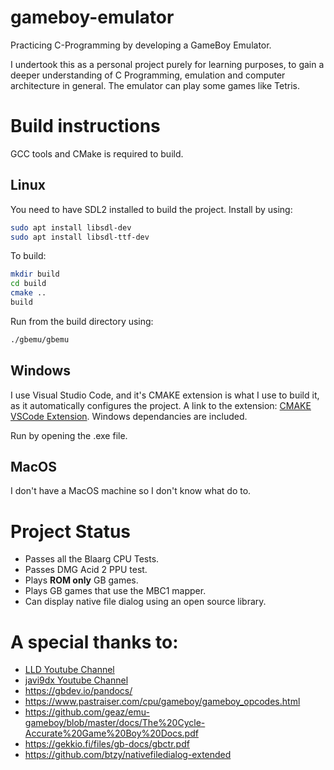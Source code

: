 # gameboy-emulator
Practicing C-Programming by developing a GameBoy Emulator.

I undertook this as a personal project purely for learning purposes, to gain a deeper understanding of C Programming, emulation and computer architecture in general. The emulator can play some games like Tetris.

# Build instructions

GCC tools and CMake is required to build.

## Linux

You need to have SDL2 installed to build the project. Install by using:
```bash
sudo apt install libsdl-dev
sudo apt install libsdl-ttf-dev
```
To build:

```bash
mkdir build
cd build
cmake ..
build
```
Run from the build directory using:
```bash
./gbemu/gbemu
```

## Windows

I use Visual Studio Code, and it's CMAKE extension is what I use to build it, as it automatically configures the project. A link to the extension: [CMAKE VSCode Extension](https://marketplace.visualstudio.com/items?itemName=ms-vscode.cmake-tools). Windows dependancies are included.

Run by opening the .exe file.

## MacOS

I don't have a MacOS machine so I don't know what do to.

# Project Status

- Passes all the Blaarg CPU Tests.
- Passes DMG Acid 2 PPU test.
- Plays **ROM only** GB games.
- Plays GB games that use the MBC1 mapper.
- Can display native file dialog using an open source library.

# A special thanks to:
- [LLD Youtube Channel](https://www.youtube.com/channel/UCRWXAQsN5S3FPDHY4Ttq1Xg)
- [javi9dx Youtube Channel](https://www.youtube.com/channel/UC-yuWVUplUJZvieEligKBkA)
- https://gbdev.io/pandocs/
- https://www.pastraiser.com/cpu/gameboy/gameboy_opcodes.html
- https://github.com/geaz/emu-gameboy/blob/master/docs/The%20Cycle-Accurate%20Game%20Boy%20Docs.pdf
- https://gekkio.fi/files/gb-docs/gbctr.pdf
- https://github.com/btzy/nativefiledialog-extended